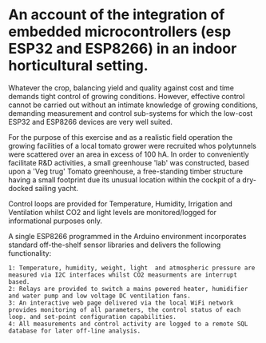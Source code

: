 # An account of the integration of embedded microcontrollers (esp ESP32 and ESP8266) in an indoor horticultural setting.



Whatever the crop, balancing yield and quality against cost and time  demands tight control of growing conditions. However, effective control cannot be carried out without an intimate knowledge of growing conditions, demanding measurement and control sub-systems for which the low-cost ESP32 and ESP8266 devices are very well suited.

For the purpose of this exercise and as a realistic field operation the growing facilities of a local tomato grower were recruited whos polytunnels were scattered over an area in excess of 100 hA. In order to conveniently facilitate R&D activities, a small greenhouse 'lab' was constructed, based upon a 'Veg trug' Tomato greenhouse, a free-standing timber structure having a small footprint due its unusual location within the cockpit of a dry-docked sailing yacht.

Control loops are provided for Temperature, Humidity, Irrigation and Ventilation whilst CO2 and light levels are monitored/logged for informational purposes only.

A single ESP8266 programmed in the Arduino environment incorporates standard off-the-shelf sensor libraries and delivers the following functionality:

	1: Temperature, humidity, weight, light  and atmospheric pressure are measured via I2C interfaces whilst CO2 measurments are interrupt based.  
	2: Relays are provided to switch a mains powered heater, humidifier and water pump and low voltage DC ventilation fans.  
	3: An interactive web page delivered via the local WiFi network provides monitoring of all parameters, the control status of each loop. and set-point configuration capabilities.   
	4: All measurements and control activity are logged to a remote SQL database for later off-line analysis.

